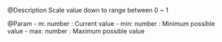 @Description
	Scale value down to range between 0 ~ 1

@Param
	- m: number<required> : Current value
	- min: number<required> : Minimum possible value
	- max: number<required> : Maximum possible value
